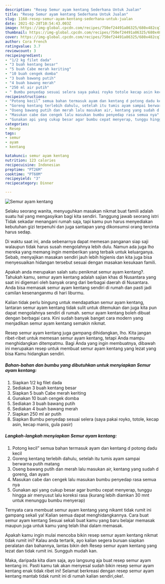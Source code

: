 ```yaml
---
description: "Resep Semur ayam kentang Sederhana Untuk Jualan"
title: "Resep Semur ayam kentang Sederhana Untuk Jualan"
slug: 1168-resep-semur-ayam-kentang-sederhana-untuk-jualan
date: 2021-02-28T10:54:43.003Z
image: https://img-global.cpcdn.com/recipes/750ef24491a86325/680x482cq70/semur-ayam-kentang-foto-resep-utama.jpg
thumbnail: https://img-global.cpcdn.com/recipes/750ef24491a86325/680x482cq70/semur-ayam-kentang-foto-resep-utama.jpg
cover: https://img-global.cpcdn.com/recipes/750ef24491a86325/680x482cq70/semur-ayam-kentang-foto-resep-utama.jpg
author: Cora French
ratingvalue: 3.7
reviewcount: 3
recipeingredient:
- "1/2 kg filet dada"
- "3 buah kentang besar"
- "5 buah Cabe merah keriting"
- "10 buah cengek domba"
- "3 buah bawang putih"
- "4 buah bawang merah"
- "250 ml air putih"
- " Bumbu penyedap sesuai selera saya pakai royko totole kecap asin kecap manis gula pasir"
recipeinstructions:
- "Potong kecil” semua bahan termasuk ayam dan kentang d potong dadu kecil"
- "Goreng kentang terlebih dahulu, setelah itu tumis ayam sampai berwarna putih matang"
- "Oseng bawang putih dan merah lalu masukan air, kentang yang sudah d goreng, dan ayam"
- "Masukan cabe dan cengek lalu masukan bumbu penyedap rasa semua nya"
- "Gunakan api yang cukup besar agar bumbu cepat menyerap, tunggu hingga air menyusut lalu koreksi rasa (kurang lebih diamkan 30 mnt untuk menunggu bumbu menyerap)"
categories:
- Resep
tags:
- semur
- ayam
- kentang

katakunci: semur ayam kentang 
nutrition: 123 calories
recipecuisine: Indonesian
preptime: "PT26M"
cooktime: "PT60M"
recipeyield: "3"
recipecategory: Dinner

---
```



![Semur ayam kentang](https://img-global.cpcdn.com/recipes/750ef24491a86325/680x482cq70/semur-ayam-kentang-foto-resep-utama.jpg)

Selaku seorang wanita, menyuguhkan masakan nikmat buat famili adalah suatu hal yang mengasyikan bagi kita sendiri. Tanggung jawab seorang istri Tidak sekadar menangani rumah saja, tapi kamu pun harus menyediakan kebutuhan gizi terpenuhi dan juga santapan yang dikonsumsi orang tercinta harus sedap.

Di waktu  saat ini, anda sebenarnya dapat memesan panganan siap saji walaupun tidak harus susah mengolahnya lebih dulu. Namun ada juga lho mereka yang memang ingin memberikan yang terbaik untuk keluarganya. Sebab, menyajikan masakan sendiri jauh lebih higienis dan kita juga bisa menyesuaikan hidangan tersebut sesuai dengan masakan kesukaan famili. 



Apakah anda merupakan salah satu penikmat semur ayam kentang?. Tahukah kamu, semur ayam kentang adalah sajian khas di Nusantara yang saat ini digemari oleh banyak orang dari berbagai daerah di Nusantara. Anda bisa memasak semur ayam kentang sendiri di rumah dan pasti jadi camilan kesenanganmu di hari liburmu.

Kalian tidak perlu bingung untuk mendapatkan semur ayam kentang, lantaran semur ayam kentang tidak sulit untuk ditemukan dan juga kita pun dapat mengolahnya sendiri di rumah. semur ayam kentang boleh dibuat dengan berbagai cara. Kini sudah banyak banget cara modern yang menjadikan semur ayam kentang semakin nikmat.

Resep semur ayam kentang juga gampang dihidangkan, lho. Kita jangan ribet-ribet untuk memesan semur ayam kentang, tetapi Anda mampu menghidangkan ditempatmu. Bagi Anda yang ingin membuatnya, dibawah ini merupakan resep untuk membuat semur ayam kentang yang lezat yang bisa Kamu hidangkan sendiri.

<!--inarticleads1-->

##### Bahan-bahan dan bumbu yang dibutuhkan untuk menyiapkan Semur ayam kentang:

1. Siapkan 1/2 kg filet dada
1. Sediakan 3 buah kentang besar
1. Siapkan 5 buah Cabe merah keriting
1. Gunakan 10 buah cengek domba
1. Sediakan 3 buah bawang putih
1. Sediakan 4 buah bawang merah
1. Siapkan 250 ml air putih
1. Siapkan  Bumbu penyedap sesuai selera (saya pakai royko, totole, kecap asin, kecap manis, gula pasir)




<!--inarticleads2-->

##### Langkah-langkah menyiapkan Semur ayam kentang:

1. Potong kecil” semua bahan termasuk ayam dan kentang d potong dadu kecil
1. Goreng kentang terlebih dahulu, setelah itu tumis ayam sampai berwarna putih matang
1. Oseng bawang putih dan merah lalu masukan air, kentang yang sudah d goreng, dan ayam
1. Masukan cabe dan cengek lalu masukan bumbu penyedap rasa semua nya
1. Gunakan api yang cukup besar agar bumbu cepat menyerap, tunggu hingga air menyusut lalu koreksi rasa (kurang lebih diamkan 30 mnt untuk menunggu bumbu menyerap)




Ternyata cara membuat semur ayam kentang yang nikamt tidak rumit ini gampang sekali ya! Kalian semua dapat menghidangkannya. Cara buat semur ayam kentang Sesuai sekali buat kamu yang baru belajar memasak maupun juga untuk kamu yang telah lihai dalam memasak.

Apakah kamu ingin mulai mencoba bikin resep semur ayam kentang nikmat tidak rumit ini? Kalau anda tertarik, ayo kalian segera buruan siapkan peralatan dan bahannya, lantas bikin deh Resep semur ayam kentang yang lezat dan tidak rumit ini. Sungguh mudah kan. 

Maka, daripada kita diam saja, ayo langsung aja buat resep semur ayam kentang ini. Pasti kamu tak akan menyesal sudah bikin resep semur ayam kentang enak tidak ribet ini! Selamat berkreasi dengan resep semur ayam kentang mantab tidak rumit ini di rumah kalian sendiri,oke!.

